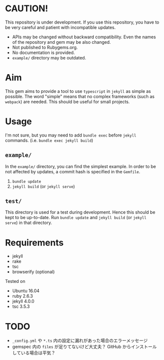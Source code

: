 # CAUTION!
This repository is under development.
If you use this repository,
you have to be very careful and patient with incompatible updates.

- APIs may be changed without backward compatibility.
  Even the names of the repository and gem may be also changed.
- Not published to Rubygems.org.
- No documentation is provided.
- `example/` directory may be outdated.


# Aim
This gem aims to provide a tool to use `typescript` in `jekyll` as simple as possible.
The word "simple" means that
no complex frameworks (such as `webpack`) are needed.
This should be useful for small projects.

# Usage
I'm not sure, but you may need to add `bundle exec` before `jekyll` commands.
(i.e. `bundle exec jekyll build`)

## `example/`
In the `example/` directory, you can find the simplest example.
In order to be not affected by updates, a commit hash is specified in the `Gemfile`.

1. `bundle update`
2. `jekyll build` (or `jekyll serve`)

## `test/`
This directory is used for a test during development.
Hence this should be kept to be up-to-date.
Run `bundle update` and `jekyll build` (or `jekyll serve`) in that directory.

# Requirements
- jekyll
- rake
- tsc
- browserify (optional)

Tested on

- Ubuntu 16.04
- ruby 2.6.3
- jekyll 4.0.0
- tsc 3.5.3

# TODO
- `_config.yml` や `*.ts` 内の設定に漏れがあった場合のエラーメッセージ
- gemspec 内の `files` が足りてないけど大丈夫？
  GitHub からインストールしている場合は平気？
